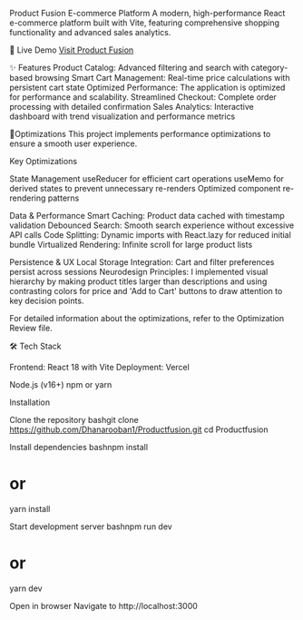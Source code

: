 Product Fusion E-commerce Platform
A modern, high-performance React e-commerce platform built with Vite, featuring comprehensive shopping functionality and advanced sales analytics.

🚀 Live Demo
[Visit Product Fusion](https://productfusion.vercel.app/)

✨ Features
Product Catalog: Advanced filtering and search with category-based browsing
Smart Cart Management: Real-time price calculations with persistent cart state
Optimized Performance: The application is optimized for performance and scalability.
Streamlined Checkout: Complete order processing with detailed confirmation
Sales Analytics: Interactive dashboard with trend visualization and performance metrics

🔧Optimizations
This project implements performance optimizations to ensure a smooth user experience. 

Key Optimizations

State Management
useReducer for efficient cart operations
useMemo for derived states to prevent unnecessary re-renders
Optimized component re-rendering patterns

Data & Performance
Smart Caching: Product data cached with timestamp validation
Debounced Search: Smooth search experience without excessive API calls
Code Splitting: Dynamic imports with React.lazy for reduced initial bundle
Virtualized Rendering: Infinite scroll for large product lists

Persistence & UX
Local Storage Integration: Cart and filter preferences persist across sessions
Neurodesign Principles: I implemented visual hierarchy by making product titles larger than descriptions and using contrasting colors for price and 'Add to Cart' buttons to draw attention to key decision points.

For detailed information about the optimizations, refer to the Optimization Review file.

🛠️ Tech Stack

Frontend: React 18 with Vite
Deployment: Vercel

Node.js (v16+)
npm or yarn

Installation

Clone the repository
bashgit clone https://github.com/Dhanarooban1/Productfusion.git
cd Productfusion

Install dependencies
bashnpm install
# or
yarn install

Start development server
bashnpm run dev
# or
yarn dev

Open in browser
Navigate to http://localhost:3000
